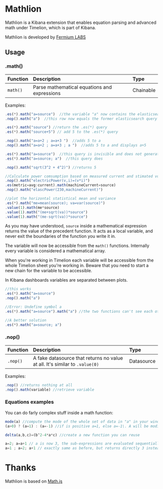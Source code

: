 # Mathlion

Mathlion is a Kibana extension that enables equation parsing and advanced math under Timelion, which is part of Kibana.

Mathlion is developed by [Fermium LABS](https://fermiumlabs.com/)

## Usage

### .math()

Function | Description                                  | Type
:------- | :------------------------------------------- | :--------
`math()` | Parse mathematical equations and expressions | Chainable

Examples:

```js
.es(*).math("a=source")  //the variable "a" now contains the elasticsearch query.
.nop().math("a")  //this row now equals the former elasticsearch query

.es(*).math("source") //return the .es(*) query
.es(*).math("source+5") // add 5 to the .es(*) query

.nop().math("a=a+2 ; a=a+3 ")  //adds 5 to a
.nop().math("a=a+2 ; a=a+3 ; a ")  //adds 5 to a and displays a+5

.es(*).math("a=source")  //this query is invisible and does not generate an axis
.es(*).math("a=source; a")  //this query does

.nop().math("sqrt(3^2 + 4^2)") //returns 5

//Calculate power comsumption based on measured current and stimated voltage (in Europe)
.nop().math("electricPower(v,i)=(v*i)")
.es(metric=avg:current).math(machineCurrent=source)
.nop().math("elascPower(230,machineCurrent)")

//plot the horizontal statistical mean and variance
.es(*).math("me=mean(source); va=var(source)")
.value(1).math(me*source) 
.value(1).math("(me+sqrt(va))*source") 
.value(1).math("(me-sqrt(va))*source")

```

As you may have understood, `source` inside a mathematical expression returns the value of the precedent function. It acts as a local variable, and never exit the boundaries of the function you write it in.

The variable will now be accessible from the `math()` functions. Internally every variable is considered a mathematical array. 

When you're working in Timelion each variable will be accessible from the whole Timelion sheet you're working in. Beware that you need to start a new chain for the variable to be accessible.

In Kibana dashboards variables are separated between plots.

```js
//this works
.es(*).math("a=source") 
.nop().math("a")

//Error: Undefine symbol a
.es(*).math("a=source").math("a") //the two functions can't see each other

//A better solution
.es(*).math("a=source; a") 
```

### .nop()

Function | Description                                                                                      | Type
:------- | :----------------------------------------------------------------------------------------------- | :---------
`.nop()` | A fake datasource that returns no value at all. It's similar to `.value(0)` | Datasource

Examples:

```js
.nop() //returns nothing at all
.nop().math(variable) //retrieve variable
```

### Equations examples

You can do farly complex stuff inside a math function:

```js
mode(a) //compute the mode of the whole set of data in "a" in your window and display it as an y axis
(a>0) ? (a=1) : (a=-1) //if is positive a=1, else a=-1\. A will be modified only temporarely for this equation

delta(a,b,c)=(b^2-4*a*c) //create a new function you can reuse

a=2; a=a+1 // a is now 3, the sub-expressions are evaluated sequentially The last is the one considered in the end 
a=1 ; a=2; a+1 // exactly same as before, but returns directly 3 instead of a=3

```



# Thanks

Mathlion is based on [Math.js](http://mathjs.org)
